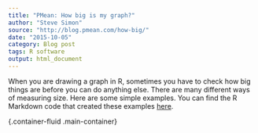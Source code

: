 ```yaml
---
title: "PMean: How big is my graph?"
author: "Steve Simon"
source: "http://blog.pmean.com/how-big/"
date: "2015-10-05"
category: Blog post
tags: R software
output: html_document
---
```


When you are drawing a graph in R, sometimes you have to check how big
things are before you can do anything else. There are many different
ways of measuring size. Here are some simple examples. You can find the
R Markdown code that created these examples
[here](../r-markdown/how-big/index.html).

<!---More--->

 {.container-fluid .main-container}

